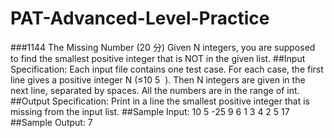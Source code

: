 # PAT-Advanced-Level-Practice
###1144 The Missing Number (20 分)
Given N integers, you are supposed to find the smallest positive integer that is NOT in the given list.
##Input Specification:
Each input file contains one test case. For each case, the first line gives a positive integer N (≤10
​5
​​ ). Then N integers are given in the next line, separated by spaces. All the numbers are in the range of int.
##Output Specification:
Print in a line the smallest positive integer that is missing from the input list.
##Sample Input:
10
5 -25 9 6 1 3 4 2 5 17
##Sample Output:
7
